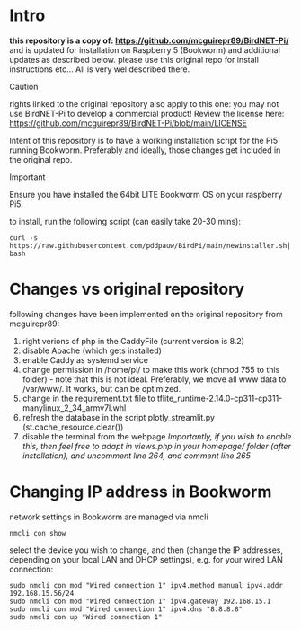 # Intro

**this repository is a copy of: https://github.com/mcguirepr89/BirdNET-Pi/**  and is updated for installation on Raspberry 5 (Bookworm) and additional updates as described below.
please use this original repo for install instructions etc... All is very wel described there.

> [!CAUTION]
> rights linked to the original repository also apply to this one: you may not use BirdNET-Pi to develop a commercial product!  Review the license here: https://github.com/mcguirepr89/BirdNET-Pi/blob/main/LICENSE

Intent of this repository is to have a working installation script for the Pi5 running Bookworm.  Preferably and ideally, those changes get included in the original repo.

> [!IMPORTANT]
> Ensure you have installed the 64bit LITE Bookworm OS on your raspberry Pi5.

to install, run the following script (can easily take 20-30 mins):
```
curl -s https://raw.githubusercontent.com/pddpauw/BirdPi/main/newinstaller.sh| bash
```

# Changes vs original repository
following changes have been implemented on the original repository from mcguirepr89:
1) right verions of php in the CaddyFile (current version is 8.2)
2) disable Apache (which gets installed)
3) enable Caddy as systemd service
4) change permission in /home/pi/ to make this work (chmod 755 to this folder) - note that this is not ideal.  Preferably, we move all www data to /var/www/.  It works, but can be optimized.
5) change in the requirement.txt file to tflite_runtime-2.14.0-cp311-cp311-manylinux_2_34_armv7l.whl
6) refresh the database in the script plotly_streamlit.py (st.cache_resource.clear())
7) disable the terminal from the webpage _Importantly, if you wish to enable this, then feel free to adapt in views.php in your homepage/ folder (after installation), and uncomment line 264, and comment line 265_

# Changing IP address in Bookworm
network settings in Bookworm are managed via nmcli
```
nmcli con show
```
select the device you wish to change, and then (change the IP addresses, depending on your local LAN and DHCP settings), e.g. for your wired LAN connection:
```
sudo nmcli con mod "Wired connection 1" ipv4.method manual ipv4.addr 192.168.15.56/24
sudo nmcli con mod "Wired connection 1" ipv4.gateway 192.168.15.1
sudo nmcli con mod "Wired connection 1" ipv4.dns "8.8.8.8"
sudo nmcli con up "Wired connection 1"
```
